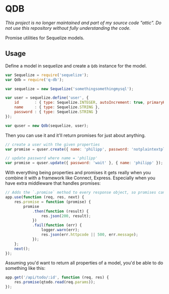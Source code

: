 QDB
===

_This project is no longer maintained and part of my source code "attic". Do not use this repository without fully understanding the code._

Promise utilities for Sequelize models.

Usage
-----

Define a model in sequelize and create a `Qdb` instance for the model.

```javascript
var Sequelize = require('sequelize');
var Qdb = require('q-db');

var sequelize = new Sequelize('somethingsomethingmysql');

var user = sequelize.define('user', {
    id       : { type: Sequelize.INTEGER, autoIncrement: true, primaryKey: true },
    name     : { type: Sequelize.STRING },
    password : { type: Sequelize.STRING }
});

var quser = new Qdb(sequelize, user);
```

Then you can use it and it'll return promises for just about anything.

```javascript
// create a user with the given properties
var promise = quser.create({ name: 'philipp', password: 'notplaintextplease' });
```

```javascript
// update password where name = 'philipp'
var promise = quser.update({ password: 'wait' }, { name: 'philipp' });
```

With everything being properties and promises it gets really when you combine it with a framework like Connect, Express. Especially when you have extra middleware that handles promises:

```javascript
// Adds the `.promise` method to every response object, so promises can be returned
app.use(function (req, res, next) {
    res.promise = function (promise) {
        promise
            .then(function (result) {
                res.json(200, result);
            })
            .fail(function (err) {
                logger.warn(err);
                res.json(err.httpcode || 500, err.message);
            });
    };
    next();
});
```

Assuming you'd want to return all properties of a model, you'd be able to do something like this:

```javascript
app.get('/api/todo/:id', function (req, res) {
    res.promise(qtodo.read(req.params));
});
```

